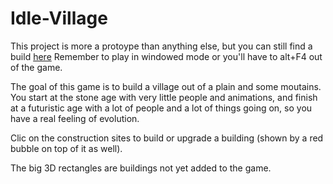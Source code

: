# Idle-Village

This project is more a protoype than anything else, but you can still find a build [here](https://github.com/Mystogan98/Idle-Village/raw/master/Idle%20Village.zip)
Remember to play in windowed mode or you'll have to alt+F4 out of the game.

The goal of this game is to build a village out of a plain and some moutains. You start at the stone age with very little people and animations, and finish at a futuristic age with a lot of people and a lot of things going on, so you have a real feeling of evolution.

Clic on the construction sites to build or upgrade a building (shown by a red bubble on top of it as well).

The big 3D rectangles are buildings not yet added to the game.
